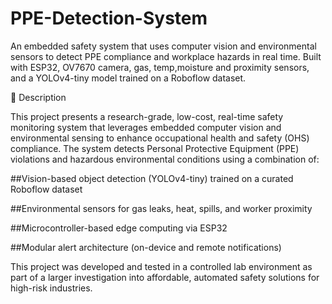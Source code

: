 # PPE-Detection-System
An embedded safety system that uses computer vision and environmental sensors to detect PPE compliance and workplace hazards in real time. Built with ESP32, OV7670 camera, gas, temp,moisture and proximity sensors, and a YOLOv4-tiny model trained on a Roboflow dataset.



📝 Description

This project presents a research-grade, low-cost, real-time safety monitoring system that leverages embedded computer vision and environmental sensing to enhance occupational health and safety (OHS) compliance. The system detects Personal Protective Equipment (PPE) violations and hazardous environmental conditions using a combination of:

##Vision-based object detection (YOLOv4-tiny) trained on a curated Roboflow dataset

##Environmental sensors for gas leaks, heat, spills, and worker proximity

##Microcontroller-based edge computing via ESP32

##Modular alert architecture (on-device and remote notifications)


This project was developed and tested in a controlled lab environment as part of a larger investigation into affordable, automated safety solutions for high-risk industries.
